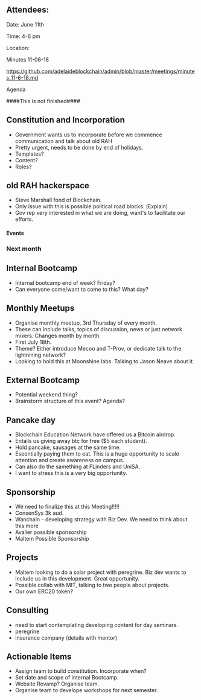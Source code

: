 

## Attendees: 

Date: June 11th

Time: 4-6 pm

Location: 

Minutes 11-06-18

https://github.com/adelaideblockchain/admin/blob/master/meetings/minutes_11-6-18.md

Agenda

####This is not finished####

## Constitution and Incorporation
* Government wants us to incorporate before we commence communication and talk about old RAH
* Pretty urgent, needs to be done by end of holidays.
* Templates?
* Content?
* Roles?
  
## old RAH hackerspace
* Steve Marshall fond of Blockchain.
* Only issue with this is possible political road blocks. (Explain)
* Gov rep very interested in what we are doing, want's to facilitate our efforts.
  
#### Events

### Next month
## Internal Bootcamp
* Internal bootcamp end of week? Friday?
* Can everyone come/want to come to this? What day?
## Monthly Meetups
* Organise monthly meetup, 3rd Thursday of every month.
* These can include talks, topics of discussion, news or just network mixers. Changes month by month.
* First July 18th.
* Theme? Either introduce Mecoo and T-Prov, or dedicate talk to the lightnining network?
* Looking to hold this at Moonshine labs. Talking to Jason Neave about it.
## External Bootcamp
* Potential weekend thing?
* Brainstorm structure of this event? Agenda?
## Pancake day
* Blockchain Education Network have offered us a Bitcoin airdrop. 
* Entails us giving away btc for free ($5 each student). 
* Hold pancake, sausages at the same time.
* Eseentially paying them to eat. This is a huge opportunity to scale attention and create awareness on campus.
* Can also do the samething at FLinders and UniSA.
* I want to stress this is a very big opportunity.
## Sponsorship
* We need to finalize this at this Meeting!!!!!
* ConsenSys 3k aud.
* Wanchain - developing strategy with Biz Dev. We need to think about this more
* Avalier possible sponsorship
* Maltem Possible Sponsorship

## Projects
* Maltem looking to do a solar project with peregrine. Biz dev wants to include us in this development. Great opportunity.
* Possible collab with MIT, talking to two people about projects. 
* Our own ERC20 token?

## Consulting
* need to start contemplating developing content for day seminars.
* peregrine
* insurance company (details with mentor)

## Actionable Items
* Assign team to build constitution. Incorporate when?
* Set date and scope of internal Bootcamp.
* Website Revamp? Organise team.
* Organise team to develope workshops for next semester. 


    
  


